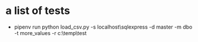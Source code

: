 # a list of tests

- pipenv run python load_csv.py -s localhost\sqlexpress -d master -m dbo -t more_values -r c:\temp\test